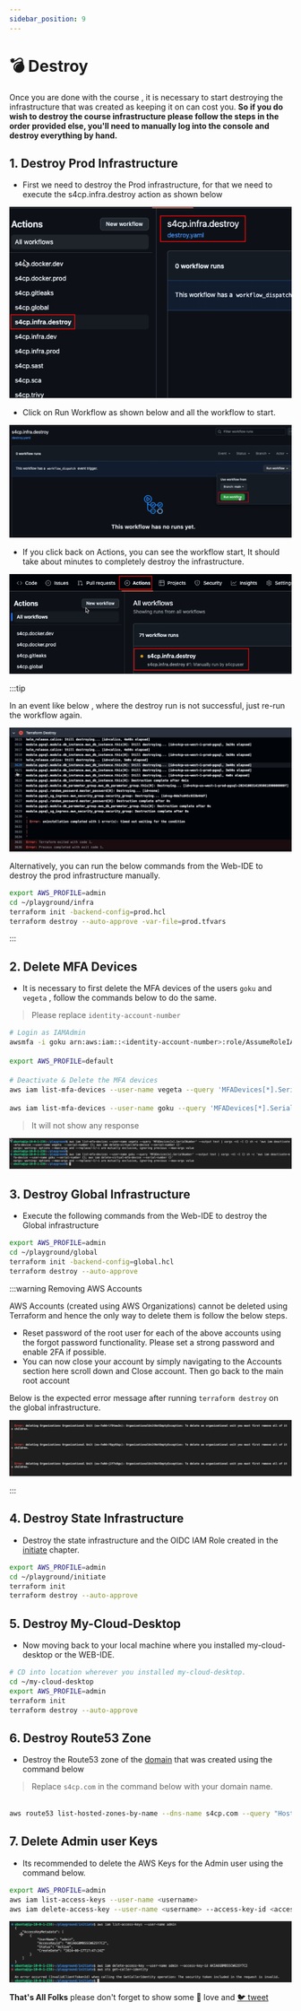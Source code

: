 ```yaml
---
sidebar_position: 9
---
```


# 💣 Destroy

Once you are done with the course , it is necessary to start destroying the infrastructure that was created as keeping it on can cost you. **So if you do wish to destroy the course infrastructure please follow the steps in the order provided else, you'll need to manually log into the console and destroy everything by hand.**

## 1. Destroy Prod Infrastructure

- First we need to destroy the Prod infrastructure, for that we need to execute the s4cp.infra.destroy action as shown below

![](img/destroy_infra_action.png)

- Click on Run Workflow as shown below and all the workflow to start.

![](img/run_workflow.png)

- If you click back on Actions, you can see the workflow start, It should take about minutes to completely destroy the infrastructure.

![](img/destroy_workflow.png)

:::tip

In an event like below , where the destroy run is not successful, just re-run the workflow again.

![](img/run_timeout.png)

Alternatively, you can run the below commands from the Web-IDE to destroy the prod infrastructure manually.

```bash
export AWS_PROFILE=admin
cd ~/playground/infra
terraform init -backend-config=prod.hcl
terraform destroy --auto-approve -var-file=prod.tfvars
```

:::

## 2. Delete MFA Devices

- It is necessary to first delete the MFA devices of the users `goku` and `vegeta` , follow the commands below to do the same.

> Please replace `identity-account-number` 

```bash
# Login as IAMAdmin
awsmfa -i goku arn:aws:iam::<identity-account-number>:role/AssumeRoleIAMAdminWithMFA

export AWS_PROFILE=default

# Deactivate & Delete the MFA devices
aws iam list-mfa-devices --user-name vegeta --query 'MFADevices[*].SerialNumber' --output text | xargs -n1 -I {} sh -c 'aws iam deactivate-mfa-device --user-name vegeta  --serial-number {}; aws iam delete-virtual-mfa-device --serial-number {}'

aws iam list-mfa-devices --user-name goku --query 'MFADevices[*].SerialNumber' --output text | xargs -n1 -I {} sh -c 'aws iam deactivate-mfa-device --user-name goku --serial-number {}; aws iam delete-virtual-mfa-device --serial-number {}'
```

> It will not show any response

![](img/delete_deactivate_mfa_devices.png)

## 3. Destroy Global Infrastructure

- Execute the following commands from the Web-IDE to destroy the Global infrastructure

```bash
export AWS_PROFILE=admin
cd ~/playground/global
terraform init -backend-config=global.hcl
terraform destroy --auto-approve
```

:::warning Removing AWS Accounts

AWS Accounts (created using AWS Organizations) cannot be deleted using Terraform and hence the only way to delete them is follow the below steps.

- Reset password of the root user for each of the above accounts using the forgot password functionality. Please set a strong password and enable 2FA if possible.
- You can now close your account by simply navigating to the Accounts section here scroll down and Close account.
Then go back to the main root account

Below is the expected error message after running `terraform destroy` on the global infrastructure.

![](img/aws_org_destroy.png)

:::

## 4. Destroy State Infrastructure

- Destroy the state infrastructure and the OIDC IAM Role created in the [initiate](/docs/chapter2-securing-iam/initiate/run_code.md) chapter.

```bash
export AWS_PROFILE=admin
cd ~/playground/initiate
terraform init
terraform destroy --auto-approve
```

## 5. Destroy My-Cloud-Desktop

- Now moving back to your local machine where you installed my-cloud-desktop or the WEB-IDE.

```bash
# CD into location wherever you installed my-cloud-desktop.
cd ~/my-cloud-desktop
export AWS_PROFILE=admin
terraform init
terraform destroy --auto-approve
```

## 6. Destroy Route53 Zone

- Destroy the Route53 zone of the [domain](/docs/chapter0-the-setup/domain-setup.md) that was created using the command below

> Replace `s4cp.com` in the command below with your domain name.

```bash

aws route53 list-hosted-zones-by-name --dns-name s4cp.com --query "HostedZones[0].Id" --output text | xargs -I {} sh -c 'aws route53 list-resource-record-sets --hosted-zone-id {} --query "ResourceRecordSets[?Type != '\''NS'\'' && Type != '\''SOA'\'']" --output json | jq -r ".[] | {Action: \"DELETE\", ResourceRecordSet: .}" | jq -s "{Changes: .}" > /tmp/change-batch.json && aws route53 change-resource-record-sets --hosted-zone-id {} --change-batch file:///tmp/change-batch.json && aws route53 delete-hosted-zone --id {} && rm /tmp/change-batch.json'

```

## 7. Delete Admin user Keys

- Its recommended to delete the AWS Keys for the Admin user using the command below.

```bash
export AWS_PROFILE=admin
aws iam list-access-keys --user-name <username>
aws iam delete-access-key --user-name <username> --access-key-id <access-key-id>
```

![](img/delete_iam_keys.png)

**That's All Folks** please don't forget to show some 💖 love and [🐦 tweet](https://x.com/intent/tweet/?text=Secure%204C's%20of%20your%20Software%20Product%20!%20&url=https://github.com/salecharohit/s4cpbook)